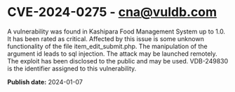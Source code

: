 # CVE-2024-0275 - cna@vuldb.com

A vulnerability was found in Kashipara Food Management System up to 1.0. It has been rated as critical. Affected by this issue is some unknown functionality of the file item_edit_submit.php. The manipulation of the argument id leads to sql injection. The attack may be launched remotely. The exploit has been disclosed to the public and may be used. VDB-249830 is the identifier assigned to this vulnerability.

**Publish date:** 2024-01-07
